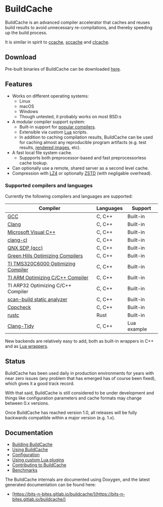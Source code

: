 # BuildCache

BuildCache is an advanced compiler accelerator that caches and reuses build
results to avoid unnecessary re-compilations, and thereby speeding up the build
process.

It is similar in spirit to [ccache](https://ccache.samba.org/),
[sccache](https://github.com/mozilla/sccache) and
[clcache](https://github.com/frerich/clcache).

## Download

Pre-built binaries of BuildCache can be downloaded [here](https://gitlab.com/bits-n-bites/buildcache/-/releases/permalink/latest).

## Features

* Works on different operating systems:
  * Linux
  * macOS
  * Windows
  * Though untested, it probably works on most BSD:s
* A modular compiler support system:
  * Built-in support for [popular compilers](#supported-compilers-and-languages).
  * Extensible via custom [Lua](https://www.lua.org/) scripts.
  * In addition to caching compilation results, BuildCache can be used for
    caching almost any reproducible program artifacts (e.g. test results,
    [rendered images](https://en.wikipedia.org/wiki/Rendering_(computer_graphics)),
    etc).
* A fast local file system cache.
  * Suppports both preprocessor-based and fast preprocessorless cache lookup.
* Can optionally use a remote, shared server as a second level cache.
* Compression with [LZ4](https://github.com/lz4/lz4) or optionally
  [ZSTD](https://github.com/facebook/zstd) (with negligable overhead).


### Supported compilers and languages

Currently the following compilers and languages are supported:

| Compiler                                                                                           | Languages | Support     |
| -------------------------------------------------------------------------------------------------- | --------- | ----------- |
| [GCC](https://gcc.gnu.org/)                                                                        | C, C++    | Built-in    |
| [Clang](https://clang.llvm.org/)                                                                   | C, C++    | Built-in    |
| [Microsoft Visual C++](https://visualstudio.microsoft.com/vs/features/cplusplus/)                  | C, C++    | Built-in    |
| [clang-cl](https://clang.llvm.org/docs/UsersManual.html#clang-cl)                                  | C, C++    | Built-in    |
| [QNX SDP (qcc)](https://blackberry.qnx.com/en/embedded-software/qnx-software-development-platform) | C, C++    | Built-in    |
| [Green Hills Optimizing Compilers](https://www.ghs.com/products/compiler.html)                     | C, C++    | Built-in    |
| [TI TMS320C6000 Optimizing Compiler](http://www.ti.com/tool/C6000-CGT)                             | C, C++    | Built-in    |
| [TI ARM Optimizing C/C++ Compiler](http://www.ti.com/tool/ARM-CGT)                                 | C, C++    | Built-in    |
| TI ARP32 Optimizing C/C++ Compiler                                                                 | C, C++    | Built-in    |
| [scan-build static analyzer](https://clang-analyzer.llvm.org/scan-build.html)                      | C, C++    | Built-in    |
| [Cppcheck](https://cppcheck.sourceforge.io/)                                                       | C, C++    | Built-in    |
| [rustc](https://www.rust-lang.org/)                                                                 | Rust      | Built-in    |
| [Clang-Tidy](https://clang.llvm.org/extra/clang-tidy/)                                             | C, C++    | Lua example |

New backends are relatively easy to add, both as built-in wrappers in C++ and as
[Lua wrappers](doc/lua.md).

## Status

BuildCache has been used daily in production environments for years with near
zero issues (any problem that has emerged has of course been fixed), which
gives it a good track record.

With that said, BuildCache is still considered to be under development and
things like configuration parameters and cache formats may change between 0.x
versions.

Once BuildCache has reached version 1.0, all releases will be fully backwards
compatible within a major version (e.g. 1.x).

## Documentation

* [Building BuildCache](doc/building.md)
* [Using BuildCache](doc/usage.md)
* [Configuration](doc/configuration.md)
* [Using custom Lua plugins](doc/lua.md)
* [Contributing to BuildCache](doc/contributing.md)
* [Benchmarks](doc/benchmarks.md)

The BuildCache internals are documented using Doxygen, and the latest
generated documentation can be found here:

* [https://bits-n-bites.gitlab.io/buildcache/](https://bits-n-bites.gitlab.io/buildcache/)
